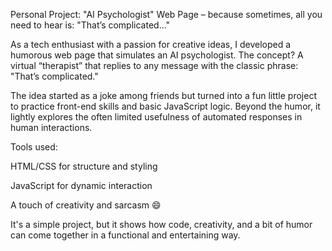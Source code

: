 Personal Project: "AI Psychologist" Web Page – because sometimes, all you need to hear is: "That’s complicated..."

As a tech enthusiast with a passion for creative ideas, I developed a humorous web page that simulates an AI psychologist. The concept? A virtual “therapist” that replies to any message with the classic phrase: "That’s complicated."

The idea started as a joke among friends but turned into a fun little project to practice front-end skills and basic JavaScript logic. Beyond the humor, it lightly explores the often limited usefulness of automated responses in human interactions.

Tools used:

HTML/CSS for structure and styling

JavaScript for dynamic interaction

A touch of creativity and sarcasm 😄

It's a simple project, but it shows how code, creativity, and a bit of humor can come together in a functional and entertaining way.
